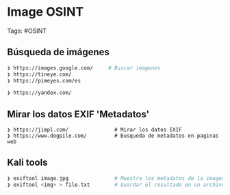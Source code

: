# Image OSINT

Tags: #OSINT 

## Búsqueda de imágenes

```bash 
❯ https://images.google.com/     # Buscar imagenes 
❯ https://tineye.com/
❯ https://pimeyes.com/es

❯ https://yandex.com/
```

## Mirar los datos EXIF 'Metadatos'

```
❯ https://jimpl.com/               # Mirar los datos EXIF
❯ https://www.dogpile.com/         # Busqueda de metadatos en paginas web
```

## Kali tools 

```bash 
❯ exiftool image.jpg               # Muestra los metadatos de la imagen 
❯ exiftool <img> > file.txt        # Guardar el resultado en un archivo 
```
